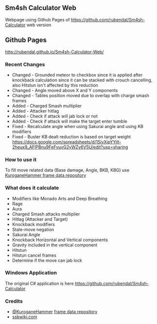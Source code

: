 ## Sm4sh Calculator Web
Webpage using Github Pages of https://github.com/rubendal/Sm4sh-Calculator web version

## Github Pages
http://rubendal.github.io/Sm4sh-Calculator-Web/

### Recent Changes
* Changed - Grounded meteor to checkbox since it is applied after knockback calculation since it can be stacked with crouch cancelling, also Hitstun isn't affected by this reduction
* Changed - Angle moved above X and Y components
* Changed - Tables position moved due to overlap with charge smash frames
* Added - Charged Smash multiplier
* Added - Attacker hitlag
* Added - Check if attack will jab lock or not
* Added - Check if attack will make the target enter tumble
* Fixed - Recalculate angle when using Sakurai angle and using KB modifiers
* Fixed - Buster KB dealt reduction is based on target weight https://docs.google.com/spreadsheets/d/1SivXipYYilt-2heux9_AFlPBnu9FeFvuvG2yWZy6V5U/edit?usp=sharing

### How to use it
To fill move related data (Base damage, Angle, BKB, KBG) use [KuroganeHammer frame data repository](http://kuroganehammer.com/Smash4)

### What does it calculate
* Modifiers like Monado Arts and Deep Breathing
* Rage
* Aura
* Charged Smash attacks multiplier
* Hitlag (Attacker and Target)
* Knockback modifiers
* Stale-move negation
* Sakurai Angle
* Knockback Horizontal and Vertical components
* Gravity included in the vertical component
* Hitstun
* Hitstun cancel frames
* Determine if the move can jab lock

### Windows Application
The original C# application is here https://github.com/rubendal/Sm4sh-Calculator

### Credits
* [@KuroganeHammer](https://twitter.com/KuroganeHammer) [frame data repository](http://kuroganehammer.com/Smash4)
* [ssbwiki.com](http://www.ssbwiki.com)
